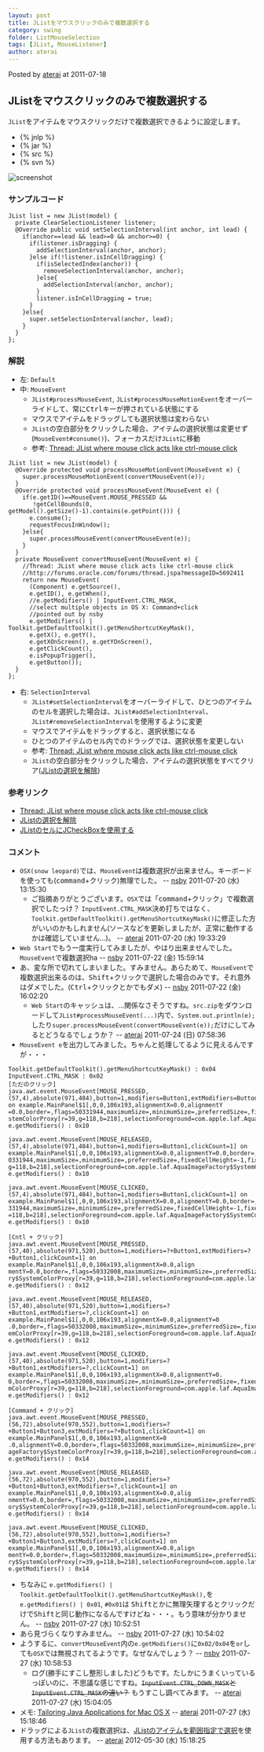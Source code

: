 ```yaml
---
layout: post
title: JListをマウスクリックのみで複数選択する
category: swing
folder: ListMouseSelection
tags: [JList, MouseListener]
author: aterai
---
```


Posted by [aterai](http://terai.xrea.jp/aterai.html) at 2011-07-18

## JListをマウスクリックのみで複数選択する
`JList`をアイテムをマウスクリックだけで複数選択できるように設定します。

- {% jnlp %}
- {% jar %}
- {% src %}
- {% svn %}

<!-- dummy comment line for breaking list -->

![screenshot](https://lh6.googleusercontent.com/-wj2xm8BlBbA/TiPrjr1sQ5I/AAAAAAAAA_c/NiXO891B5fs/s800/ListMouseSelection.png)

### サンプルコード
<pre class="prettyprint"><code>JList list = new JList(model) {
  private ClearSelectionListener listener;
  @Override public void setSelectionInterval(int anchor, int lead) {
    if(anchor==lead &amp;&amp; lead&gt;=0 &amp;&amp; anchor&gt;=0) {
      if(listener.isDragging) {
        addSelectionInterval(anchor, anchor);
      }else if(!listener.isInCellDragging) {
        if(isSelectedIndex(anchor)) {
          removeSelectionInterval(anchor, anchor);
        }else{
          addSelectionInterval(anchor, anchor);
        }
        listener.isInCellDragging = true;
      }
    }else{
      super.setSelectionInterval(anchor, lead);
    }
  }
};
</code></pre>

### 解説
- 左: `Default`
- 中: `MouseEvent`
    - `JList#processMouseEvent`, `JList#processMouseMotionEvent`をオーバーライドして、常に<kbd>Ctrl</kbd>キーが押されている状態にする
    - マウスでアイテムをドラッグしても選択状態は変わらない
    - `JList`の空白部分をクリックした場合、アイテムの選択状態は変更せず(`MouseEvent#consume()`)、フォーカスだけ`JList`に移動
    - 参考: [Thread: JList where mouse click acts like ctrl-mouse click](http://forums.oracle.com/forums/thread.jspa?messageID=5692411)

<!-- dummy comment line for breaking list -->

<pre class="prettyprint"><code>JList list = new JList(model) {
  @Override protected void processMouseMotionEvent(MouseEvent e) {
    super.processMouseMotionEvent(convertMouseEvent(e));
  }
  @Override protected void processMouseEvent(MouseEvent e) {
    if(e.getID()==MouseEvent.MOUSE_PRESSED &amp;&amp;
       !getCellBounds(0, getModel().getSize()-1).contains(e.getPoint())) {
      e.consume();
      requestFocusInWindow();
    }else{
      super.processMouseEvent(convertMouseEvent(e));
    }
  }
  private MouseEvent convertMouseEvent(MouseEvent e) {
    //Thread: JList where mouse click acts like ctrl-mouse click
    //http://forums.oracle.com/forums/thread.jspa?messageID=5692411
    return new MouseEvent(
      (Component) e.getSource(),
      e.getID(), e.getWhen(),
      //e.getModifiers() | InputEvent.CTRL_MASK,
      //select multiple objects in OS X: Command+click
      //pointed out by nsby
      e.getModifiers() | Toolkit.getDefaultToolkit().getMenuShortcutKeyMask(),
      e.getX(), e.getY(),
      e.getXOnScreen(), e.getYOnScreen(),
      e.getClickCount(),
      e.isPopupTrigger(),
      e.getButton());
  }
};
</code></pre>

- 右: `SelectionInterval`
    - `JList#setSelectionInterval`をオーバーライドして、ひとつのアイテムのセルを選択した場合は、`JList#addSelectionInterval`、`JList#removeSelectionInterval`を使用するように変更
    - マウスでアイテムをドラッグすると、選択状態になる
    - ひとつのアイテムのセル内でのドラッグでは、選択状態を変更しない
    - 参考: [Thread: JList where mouse click acts like ctrl-mouse click](http://forums.oracle.com/forums/message.jspa?messageID=5692413#5692413)
    - `JList`の空白部分をクリックした場合、アイテムの選択状態をすべてクリア([JListの選択を解除](http://terai.xrea.jp/Swing/ClearSelection.html))

<!-- dummy comment line for breaking list -->

### 参考リンク
- [Thread: JList where mouse click acts like ctrl-mouse click](http://forums.oracle.com/forums/thread.jspa?messageID=5692411)
- [JListの選択を解除](http://terai.xrea.jp/Swing/ClearSelection.html)
- [JListのセルにJCheckBoxを使用する](http://terai.xrea.jp/Swing/CheckBoxCellList.html)

<!-- dummy comment line for breaking list -->

### コメント
- `OSX(snow leopard)`では、`MouseEvent`は複数選択が出来ません。キーボードを使っても(<kbd>command</kbd>+クリック)無理でした。 -- [nsby](http://terai.xrea.jp/nsby.html) 2011-07-20 (水) 13:15:30
    - ご指摘ありがとうございます。`OSX`では「<kbd>command</kbd>+クリック」で複数選択でしたっけ？ `InputEvent.CTRL_MASK`決め打ちではなく、`Toolkit.getDefaultToolkit().getMenuShortcutKeyMask()`に修正した方がいいのかもしれません(ソースなどを更新しましたが、正常に動作するかは確認していません…)。 -- [aterai](http://terai.xrea.jp/aterai.html) 2011-07-20 (水) 19:33:29
- `Web Start`でもう一度実行してみましたが、やはり出来ませんでした。`MouseEvent`で複数選択ha -- [nsby](http://terai.xrea.jp/nsby.html) 2011-07-22 (金) 15:59:14
- あ、変な所で切れてしまいました。すみません。あらためて、`MouseEvent`で複数選択出来るのは、<kbd>Shift</kbd>+クリックで選択した場合のみです。それ意外はダメでした。(<kbd>Ctrl</kbd>+クリックとかでもダメ) -- [nsby](http://terai.xrea.jp/nsby.html) 2011-07-22 (金) 16:02:20
    - `Web Start`のキャッシュは、…関係なさそうですね。`src.zip`をダウンロードして`JList#processMouseEvent(...)`内で、`System.out.println(e);`したり`super.processMouseEvent(convertMouseEvent(e));`だけにしてみるとどうなるでしょうか？ -- [aterai](http://terai.xrea.jp/aterai.html) 2011-07-24 (日) 07:58:36
- `MouseEvent e`を出力してみました。ちゃんと処理してるように見えるんですが・・・

<!-- dummy comment line for breaking list -->

<pre class="prettyprint"><code>Toolkit.getDefaultToolkit().getMenuShortcutKeyMask() : 0x04 InputEvent.CTRL_MASK : 0x02
[ただのクリック]
java.awt.event.MouseEvent[MOUSE_PRESSED,(57,4),absolute(971,484),button=1,modifiers=Button1,extModifiers=Button1,clickCount=1] on example.MainPanel$1[,0,0,106x193,alignmentX=0.0,alignmentY
=0.0,border=,flags=50331944,maximumSize=,minimumSize=,preferredSize=,fixedCellHeight=-1,fixedCellWidth=-1,horizontalScrollIncrement=-1,selectionBackground=com.apple.laf.AquaImageFactory$Sy
stemColorProxy[r=39,g=118,b=218],selectionForeground=com.apple.laf.AquaImageFactory$SystemColorProxy[r=255,g=255,b=255],visibleRowCount=8,layoutOrientation=0] e.getModifiers() : 0x10

java.awt.event.MouseEvent[MOUSE_RELEASED,(57,4),absolute(971,484),button=1,modifiers=Button1,clickCount=1] on example.MainPanel$1[,0,0,106x193,alignmentX=0.0,alignmentY=0.0,border=,flags=5
0331944,maximumSize=,minimumSize=,preferredSize=,fixedCellHeight=-1,fixedCellWidth=-1,horizontalScrollIncrement=-1,selectionBackground=com.apple.laf.AquaImageFactory$SystemColorProxy[r=39,
g=118,b=218],selectionForeground=com.apple.laf.AquaImageFactory$SystemColorProxy[r=255,g=255,b=255],visibleRowCount=8,layoutOrientation=0] e.getModifiers() : 0x10

java.awt.event.MouseEvent[MOUSE_CLICKED,(57,4),absolute(971,484),button=1,modifiers=Button1,clickCount=1] on example.MainPanel$1[,0,0,106x193,alignmentX=0.0,alignmentY=0.0,border=,flags=50
331944,maximumSize=,minimumSize=,preferredSize=,fixedCellHeight=-1,fixedCellWidth=-1,horizontalScrollIncrement=-1,selectionBackground=com.apple.laf.AquaImageFactory$SystemColorProxy[r=39,g
=118,b=218],selectionForeground=com.apple.laf.AquaImageFactory$SystemColorProxy[r=255,g=255,b=255],visibleRowCount=8,layoutOrientation=0] e.getModifiers() : 0x10

[Cntl + クリック]
java.awt.event.MouseEvent[MOUSE_PRESSED,(57,40),absolute(971,520),button=1,modifiers=?+Button1,extModifiers=?+Button1,clickCount=1] on example.MainPanel$1[,0,0,106x193,alignmentX=0.0,align
mentY=0.0,border=,flags=50332008,maximumSize=,minimumSize=,preferredSize=,fixedCellHeight=-1,fixedCellWidth=-1,horizontalScrollIncrement=-1,selectionBackground=com.apple.laf.AquaImageFacto
ry$SystemColorProxy[r=39,g=118,b=218],selectionForeground=com.apple.laf.AquaImageFactory$SystemColorProxy[r=255,g=255,b=255],visibleRowCount=8,layoutOrientation=0] e.getModifiers() : 0x12

java.awt.event.MouseEvent[MOUSE_RELEASED,(57,40),absolute(971,520),button=1,modifiers=?+Button1,extModifiers=?,clickCount=1] on example.MainPanel$1[,0,0,106x193,alignmentX=0.0,alignmentY=0
.0,border=,flags=50332008,maximumSize=,minimumSize=,preferredSize=,fixedCellHeight=-1,fixedCellWidth=-1,horizontalScrollIncrement=-1,selectionBackground=com.apple.laf.AquaImageFactory$Syst
emColorProxy[r=39,g=118,b=218],selectionForeground=com.apple.laf.AquaImageFactory$SystemColorProxy[r=255,g=255,b=255],visibleRowCount=8,layoutOrientation=0] e.getModifiers() : 0x12

java.awt.event.MouseEvent[MOUSE_CLICKED,(57,40),absolute(971,520),button=1,modifiers=?+Button1,extModifiers=?,clickCount=1] on example.MainPanel$1[,0,0,106x193,alignmentX=0.0,alignmentY=0.
0,border=,flags=50332008,maximumSize=,minimumSize=,preferredSize=,fixedCellHeight=-1,fixedCellWidth=-1,horizontalScrollIncrement=-1,selectionBackground=com.apple.laf.AquaImageFactory$Syste
mColorProxy[r=39,g=118,b=218],selectionForeground=com.apple.laf.AquaImageFactory$SystemColorProxy[r=255,g=255,b=255],visibleRowCount=8,layoutOrientation=0] e.getModifiers() : 0x12

[Command + クリック]
java.awt.event.MouseEvent[MOUSE_PRESSED,(56,72),absolute(970,552),button=1,modifiers=?+Button1+Button3,extModifiers=?+Button1,clickCount=1] on example.MainPanel$1[,0,0,106x193,alignmentX=0
.0,alignmentY=0.0,border=,flags=50332008,maximumSize=,minimumSize=,preferredSize=,fixedCellHeight=-1,fixedCellWidth=-1,horizontalScrollIncrement=-1,selectionBackground=com.apple.laf.AquaIm
ageFactory$SystemColorProxy[r=39,g=118,b=218],selectionForeground=com.apple.laf.AquaImageFactory$SystemColorProxy[r=255,g=255,b=255],visibleRowCount=8,layoutOrientation=0] e.getModifiers() : 0x14

java.awt.event.MouseEvent[MOUSE_RELEASED,(56,72),absolute(970,552),button=1,modifiers=?+Button1+Button3,extModifiers=?,clickCount=1] on example.MainPanel$1[,0,0,106x193,alignmentX=0.0,alig
nmentY=0.0,border=,flags=50332008,maximumSize=,minimumSize=,preferredSize=,fixedCellHeight=-1,fixedCellWidth=-1,horizontalScrollIncrement=-1,selectionBackground=com.apple.laf.AquaImageFact
ory$SystemColorProxy[r=39,g=118,b=218],selectionForeground=com.apple.laf.AquaImageFactory$SystemColorProxy[r=255,g=255,b=255],visibleRowCount=8,layoutOrientation=0] e.getModifiers() : 0x14

java.awt.event.MouseEvent[MOUSE_CLICKED,(56,72),absolute(970,552),button=1,modifiers=?+Button1+Button3,extModifiers=?,clickCount=1] on example.MainPanel$1[,0,0,106x193,alignmentX=0.0,align
mentY=0.0,border=,flags=50332008,maximumSize=,minimumSize=,preferredSize=,fixedCellHeight=-1,fixedCellWidth=-1,horizontalScrollIncrement=-1,selectionBackground=com.apple.laf.AquaImageFacto
ry$SystemColorProxy[r=39,g=118,b=218],selectionForeground=com.apple.laf.AquaImageFactory$SystemColorProxy[r=255,g=255,b=255],visibleRowCount=8,layoutOrientation=0] e.getModifiers() : 0x14
</code></pre>

- ちなみに `e.getModifiers() | Toolkit.getDefaultToolkit().getMenuShortcutKeyMask(),`を`e.getModifiers() | 0x01`, `#0x01`は <kbd>Shift</kbd>とかに無理矢理するとクリックだけで<kbd>Shift</kbd>と同じ動作になるんですけどね・・・。もう意味が分かりません。 -- [nsby](http://terai.xrea.jp/nsby.html) 2011-07-27 (水) 10:52:51
- あら見づらくなりすみません。 -- [nsby](http://terai.xrea.jp/nsby.html) 2011-07-27 (水) 10:54:02
- ようするに、`convertMouseEvent`内の`e.getModifiers()`に`0x02/0x04`を`or`しても`OSX`では無視されてるようです。なぜなんでしょう？ -- [nsby](http://terai.xrea.jp/nsby.html) 2011-07-27 (水) 10:58:53
    - ログ(勝手にすこし整形しました)どうもです。たしかにうまくいっているっぽいのに、不思議な感じですね。~~`InputEvent.CTRL_DOWN_MASK`と`InputEvent.CTRL_MASK`の違い？~~ もうすこし調べてみます。 -- [aterai](http://terai.xrea.jp/aterai.html) 2011-07-27 (水) 15:04:05
- メモ: [Tailoring Java Applications for Mac OS X](http://developer.apple.com/jp/technotes/tn2042.html) -- [aterai](http://terai.xrea.jp/aterai.html) 2011-07-27 (水) 15:18:46
- ドラッグによる`JList`の複数選択は、[JListのアイテムを範囲指定で選択](http://terai.xrea.jp/Swing/RubberBanding.html)を使用する方法もあります。 -- [aterai](http://terai.xrea.jp/aterai.html) 2012-05-30 (水) 15:18:25

<!-- dummy comment line for breaking list -->

